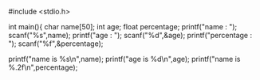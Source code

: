 #include <stdio.h>

int main(){
    char name[50];
    int age;
    float percentage;
    printf("name : ");
    scanf("%s",name);
    printf("age : ");
    scanf("%d",&age);
    printf("percentage : ");
    scanf("%f",&percentage);
  
   printf("name is %s\n",name);
    printf("age is %d\n",age);
     printf("name is %.2f\n",percentage);
    
    
    
    
    
    
    
